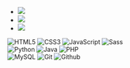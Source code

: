 - <a href="https://www.instagram.com/setya_1899"><img src="https://img.shields.io/badge/instagram%20@x_n3ur0n-DD2476?style=for-the-badge&logo=instagram&logoColor=white"/></a>
- <a href="https://www.facebook.com/muhammad.setya.77"><img src="https://img.shields.io/badge/facebook%20@mohamedchibani420-344E86?style=for-the-badge&logo=facebook&logoColor=white"/></a>
- <a href="https://twitter.com/SetyaUtsugi/"><img src="https://img.shields.io/badge/twitter%20@B1ack_x_Hack3r-0D95E8?style=for-the-badge&logo=twitter&logoColor=white"/></a>


![HTML5](https://img.shields.io/badge/html%205-grey?style=for-the-badge&logo=html5&logoColor=white&labelColor=00bbf9)
![CSS3](https://img.shields.io/badge/css%203-grey?style=for-the-badge&logo=css3&logoColor=white&labelColor=00bbf9)
![JavaScript](https://img.shields.io/badge/-JavaScript-grey?style=for-the-badge&logo=javascript&logoColor=white&labelColor=00bbf9)
![Sass](https://img.shields.io/badge/-sass-grey?style=for-the-badge&logo=sass&logoColor=white&labelColor=00bbf9)
<br>
![Python](https://img.shields.io/badge/-python-grey?style=for-the-badge&logo=python&logoColor=white&labelColor=00bbf9)
![Java](https://img.shields.io/badge/-java-grey?style=for-the-badge&logo=java&logoColor=white&labelColor=00bbf9)
![PHP](https://img.shields.io/badge/-php-grey?style=for-the-badge&logo=php&logoColor=white&labelColor=00bbf9)\
![MySQL](https://img.shields.io/badge/-mysql-grey?style=for-the-badge&logo=mysql&logoColor=white&labelColor=00bbf9)
![Git](https://img.shields.io/badge/-git-grey?style=for-the-badge&logo=git&logoColor=white&labelColor=00bbf9)
![Github](https://img.shields.io/badge/-github-grey?style=for-the-badge&logo=github&logoColor=white&labelColor=00bbf9)
<br>
